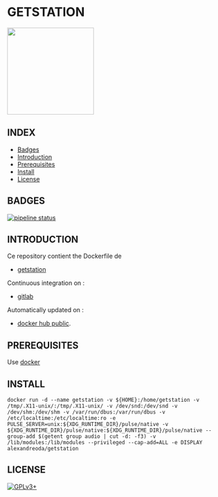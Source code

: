 # GETSTATION

<img src="https://station-website.cdn.prismic.io/station-website%2F56c6c214-38ea-4449-bba2-93f9b7807c0e_logo-station-blue.svg" width="200" height="200"/>

## INDEX

- [Badges](#BADGES)
- [Introduction](#INTRODUCTION)
- [Prerequisites](#PREREQUISITESITES)
- [Install](#INSTALL)
- [License](#LICENSE)

## BADGES

[![pipeline status](https://gitlab.com/oda-alexandre/getstation/badges/master/pipeline.svg)](https://gitlab.com/oda-alexandre/getstation/commits/master)

## INTRODUCTION

Ce repository contient the Dockerfile de

- [getstation](https://github.com/tristanheaven/getstation)

Continuous integration on :

- [gitlab](https://gitlab.com/oda-alexandre/getstation/pipelines)

Automatically updated on :

- [docker hub public](https://hub.docker.com/r/alexandreoda/getstation).

## PREREQUISITES

Use [docker](https://www.docker.com)

## INSTALL

```docker run -d --name getstation -v ${HOME}:/home/getstation -v /tmp/.X11-unix/:/tmp/.X11-unix/ -v /dev/snd:/dev/snd -v /dev/shm:/dev/shm -v /var/run/dbus:/var/run/dbus -v /etc/localtime:/etc/localtime:ro -e PULSE_SERVER=unix:${XDG_RUNTIME_DIR}/pulse/native -v ${XDG_RUNTIME_DIR}/pulse/native:${XDG_RUNTIME_DIR}/pulse/native --group-add $(getent group audio | cut -d: -f3) -v /lib/modules:/lib/modules --privileged --cap-add=ALL -e DISPLAY alexandreoda/getstation```

## LICENSE

[![GPLv3+](http://gplv3.fsf.org/gplv3-127x51.png)](https://gitlab.com/oda-alexandre/getstation/blob/master/LICENSE)
